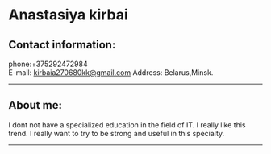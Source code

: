 # Anastasiya kirbai
## Contact information:
phone:+375292472984<br>
E-mail: kirbaia270680kk@gmail.com
Address: Belarus,Minsk.
___
## About me:
I dont not have a specialized education in the field of IT. I really like this trend. I really want to try to be strong and useful in this specialty.
___